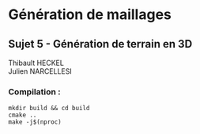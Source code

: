 # Génération de maillages
## __Sujet 5__ - Génération de terrain en 3D
  
Thibault HECKEL  
Julien NARCELLESI

### Compilation :
```
mkdir build && cd build
cmake ..
make -j$(nproc)
```